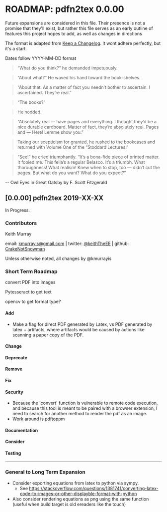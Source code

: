 

# ROADMAP: pdfn2tex 0.0.00
Future expansions are considered in this file. 
Their presence is not a promise that they'll exist, but rather this file serves as an
early outline of features this project hopes to add, as well as changes in directions


The format is adapted from [Keep a Changelog](http://keepachangelog.com/en/1.0.0/).
It wont adhere perfectly, but it's a start. 


Dates follow YYYY-MM-DD format


> “What do you think?” he demanded impetuously.

> “About what?” He waved his hand toward the book-shelves.

> “About that. As a matter of fact you needn’t bother to ascertain. I ascertained. They’re real.”

> “The books?”

> He nodded.

> “Absolutely real — have pages and everything. I thought they’d be a nice durable cardboard. Matter of fact, they’re absolutely real. Pages and — Here! Lemme show you.”

> Taking our scepticism for granted, he rushed to the bookcases and returned with Volume One of the “Stoddard Lectures.”

> “See!” he cried triumphantly. “It’s a bona-fide piece of printed matter. It fooled me. This fella’s a regular Belasco. It’s a triumph. What thoroughness! What realism! Knew when to stop, too — didn’t cut the pages. But what do you want? What do you expect?”

-- Owl Eyes in Great Gatsby by F. Scott Fitzgerald




## [0.0.00] pdfn2tex 2019-XX-XX
In Progress.
### Contributors
Keith Murray

email: kmurrayis@gmail.com |
twitter: [@keithTheEE](https://twitter.com/keithTheEE) |
github: [CrakeNotSnowman](https://github.com/CrakeNotSnowman)

Unless otherwise noted, all changes by @kmurrayis

### Short Term Roadmap
convert PDF into images

Pytesseract to get text

opencv to get format type?


#### Add
 - Make a flag for direct PDF generated by Latex, vs PDF generated by latex + artifacts, where artifacts would be caused by actions like scanning a paper copy of the PDF. 
#### Change
#### Deprecate
#### Remove
#### Fix
#### Security
 - Because the 'convert' function is vulnerable to remote code execution, and because this tool is meant to be paired with a browser extension, I need to search for another method to render the pdf as an image. 
 - Work around is pdftoppm
#### Documentation
#### Consider
#### Testing

---

### General to Long Term Expansion

 - Consider exporting equations from latex to python via sympy.
   - See https://stackoverflow.com/questions/1381741/converting-latex-code-to-images-or-other-displayble-format-with-python
 - Also consider rendering equations as png using the same function (useful when build target is old ereaders like the touch)